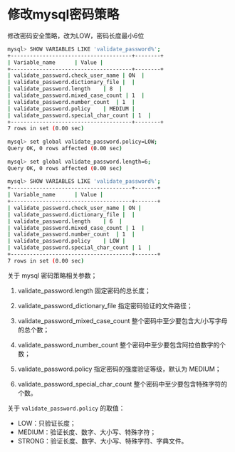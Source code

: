 # 修改mysql密码策略

修改密码安全策略，改为LOW，密码长度最小6位

```  bash
mysql> SHOW VARIABLES LIKE 'validate_password%';
+--------------------------------------+--------+
| Variable_name      | Value |
+--------------------------------------+--------+
| validate_password.check_user_name | ON  |
| validate_password.dictionary_file |  |
| validate_password.length    | 8  |
| validate_password.mixed_case_count | 1  |
| validate_password.number_count  | 1  |
| validate_password.policy    | MEDIUM |
| validate_password.special_char_count | 1  |
+--------------------------------------+--------+
7 rows in set (0.00 sec)
  
mysql> set global validate_password.policy=LOW;
Query OK, 0 rows affected (0.00 sec)
  
mysql> set global validate_password.length=6;
Query OK, 0 rows affected (0.00 sec)
  
mysql> SHOW VARIABLES LIKE 'validate_password%';
+--------------------------------------+-------+
| Variable_name      | Value |
+--------------------------------------+-------+
| validate_password.check_user_name | ON |
| validate_password.dictionary_file |  |
| validate_password.length    | 6  |
| validate_password.mixed_case_count | 1  |
| validate_password.number_count  | 1  |
| validate_password.policy    | LOW |
| validate_password.special_char_count | 1  |
+--------------------------------------+-------+
7 rows in set (0.00 sec)
```

关于 mysql 密码策略相关参数；

1. validate_password.length  固定密码的总长度；

2. validate_password_dictionary_file 指定密码验证的文件路径；

3. validate_password_mixed_case_count  整个密码中至少要包含大/小写字母的总个数；

4. validate_password_number_count  整个密码中至少要包含阿拉伯数字的个数；

5. validate_password.policy 指定密码的强度验证等级，默认为 MEDIUM；

6. validate_password_special_char_count 整个密码中至少要包含特殊字符的个数。

关于 `validate_password.policy` 的取值：

- LOW：只验证长度；
- MEDIUM：验证长度、数字、大小写、特殊字符；
- STRONG：验证长度、数字、大小写、特殊字符、字典文件。